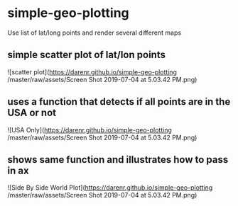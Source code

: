 # simple-geo-plotting
Use list of lat/long points and render several different maps

## simple scatter plot of lat/lon points

![scatter plot](https://darenr.github.io/simple-geo-plotting
/master/raw/assets/Screen Shot 2019-07-04 at 5.03.42 PM.png)

## uses a function that detects if all points are in the USA or not

![USA Only](https://darenr.github.io/simple-geo-plotting
/master/raw/assets/Screen Shot 2019-07-04 at 5.03.42 PM.png)

## shows same function and illustrates how to pass in ax

![Side By Side World Plot](https://darenr.github.io/simple-geo-plotting
/master/raw/assets/Screen Shot 2019-07-04 at 5.03.42 PM.png)
